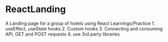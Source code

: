 # ReactLanding
A Landing page for a group of hotels using React
Learnings/Practice
    1. useEffect, useState hooks
    2. Custom hooks
    3. Connecting and consuming API, GET and POST requests
    4. use 3rd party libraries